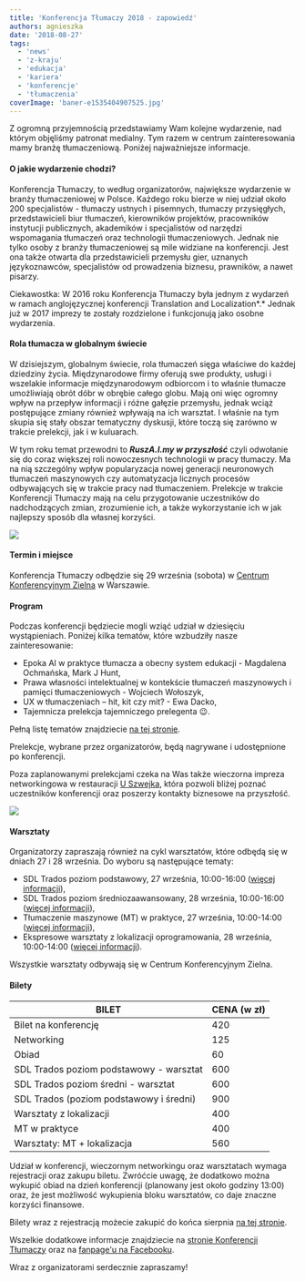 ```yaml
---
title: 'Konferencja Tłumaczy 2018 - zapowiedź'
authors: agnieszka
date: '2018-08-27'
tags:
  - 'news'
  - 'z-kraju'
  - 'edukacja'
  - 'kariera'
  - 'konferencje'
  - 'tłumaczenia'
coverImage: 'baner-e1535404907525.jpg'
---
```


Z ogromną przyjemnością przedstawiamy Wam kolejne wydarzenie, nad którym
objęliśmy patronat medialny. Tym razem w centrum zainteresowania mamy branżę
tłumaczeniową. Poniżej najważniejsze informacje.

<!--truncate-->

#### O jakie wydarzenie chodzi?

Konferencja Tłumaczy, to według organizatorów, największe wydarzenie w branży
tłumaczeniowej w Polsce. Każdego roku bierze w niej udział około 200
specjalistów - tłumaczy ustnych i pisemnych, tłumaczy przysięgłych,
przedstawicieli biur tłumaczeń, kierowników projektów, pracowników instytucji
publicznych, akademików i specjalistów od narzędzi wspomagania tłumaczeń oraz
technologii tłumaczeniowych. Jednak nie tylko osoby z branży tłumaczeniowej są
mile widziane na konferencji. Jest ona także otwarta dla przedstawicieli
przemysłu gier, uznanych językoznawców, specjalistów od prowadzenia biznesu,
prawników, a nawet pisarzy.

Ciekawostka: W 2016 roku Konferencja Tłumaczy była jednym z wydarzeń w ramach
anglojęzycznej konferencji Translation and Localization*.* Jednak już w 2017
imprezy te zostały rozdzielone i funkcjonują jako osobne wydarzenia.

#### Rola tłumacza w globalnym świecie

W dzisiejszym, globalnym świecie, rola tłumaczeń sięga właściwe do każdej
dziedziny życia. Międzynarodowe firmy oferują swe produkty, usługi i wszelakie
informacje międzynarodowym odbiorcom i to właśnie tłumacze umożliwiają obrót
dóbr w obrębie całego globu. Mają oni więc ogromny wpływ na przepływ informacji
i różne gałęzie przemysłu, jednak wciąż postępujące zmiany również wpływają na
ich warsztat. I właśnie na tym skupia się stały obszar tematyczny dyskusji,
które toczą się zarówno w trakcie prelekcji, jak i w kuluarach.

W tym roku temat przewodni to **_RuszA.I.my w przyszłość_** czyli odwołanie się
do coraz większej roli nowoczesnych technologii w pracy tłumaczy. Ma na nią
szczególny wpływ popularyzacja nowej generacji neuronowych tłumaczeń maszynowych
czy automatyzacja licznych procesów odbywających się w trakcie pracy nad
tłumaczeniem. Prelekcje w trakcie Konferencji Tłumaczy mają na celu
przygotowanie uczestników do nadchodzących zmian, zrozumienie ich, a także
wykorzystanie ich w jak najlepszy sposób dla własnej korzyści.

![](images/page_1.jpg)

#### Termin i miejsce

Konferencja Tłumaczy odbędzie się 29 września (sobota)
w [Centrum Konferencyjnym Zielna](http://www.centrumzielna.pl/) w Warszawie.

#### Program

Podczas konferencji będziecie mogli wziąć udział w dziesięciu wystąpieniach.
Poniżej kilka tematów, które wzbudziły nasze zainteresowanie:

- Epoka AI w praktyce tłumacza a obecny system edukacji - Magdalena
  Ochmańska, Mark J Hunt,
- Prawa własności intelektualnej w kontekście tłumaczeń maszynowych i pamięci
  tłumaczeniowych - Wojciech Wołoszyk,
- UX w tłumaczeniach – hit, kit czy mit? - Ewa Dacko,
- Tajemnicza prelekcja tajemniczego prelegenta 😉.

Pełną listę tematów znajdziecie
[na tej stronie](https://www.konferencjatlumaczy.pl/prelegenci).

Prelekcje, wybrane przez organizatorów, będą nagrywane i udostępnione po
konferencji.

Poza zaplanowanymi prelekcjami czeka na Was także wieczorna impreza
networkingowa w restauracji [U Szwejka](http://uszwejka.pl/), która pozwoli
bliżej poznać uczestników konferencji oraz poszerzy kontakty biznesowe na
przyszłość.

![](images/page.jpg)

#### Warsztaty

Organizatorzy zapraszają również na cykl warsztatów, które odbędą się w dniach
27 i 28 września. Do wyboru są następujące tematy:

- SDL Trados poziom podstawowy, 27 września, 10:00-16:00
  ([więcej informacji](https://www.facebook.com/events/683286668685431/)),
- SDL Trados poziom średniozaawansowany, 28 września, 10:00-16:00
  ([więcej informacji](https://www.facebook.com/events/335394833664586/)),
- Tłumaczenie maszynowe (MT) w praktyce, 27 września, 10:00-14:00
  ([więcej informacji](https://www.facebook.com/events/1161561197317183/)),
- Ekspresowe warsztaty z lokalizacji oprogramowania, 28 września, 10:00-14:00
  ([więcej informacji](https://www.facebook.com/events/907021162833034/)).

Wszystkie warsztaty odbywają się w Centrum Konferencyjnym Zielna.

#### Bilety

| BILET                                   | CENA (w zł) |
| --------------------------------------- | ----------- |
| Bilet na konferencję                    | 420         |
| Networking                              | 125         |
| Obiad                                   | 60          |
| SDL Trados poziom podstawowy - warsztat | 600         |
| SDL Trados poziom średni - warsztat     | 600         |
| SDL Trados (poziom podstawowy i średni) | 900         |
| Warsztaty z lokalizacji                 | 400         |
| MT w praktyce                           | 400         |
| Warsztaty: MT + lokalizacja             | 560         |

Udział w konferencji, wieczornym networkingu oraz warsztatach wymaga rejestracji
oraz zakupu biletu. Zwróćcie uwagę, że dodatkowo można wykupić obiad na dzień
konferencji (planowany jest około godziny 13:00) oraz, że jest możliwość
wykupienia bloku warsztatów, co daje znaczne korzyści finansowe.

Bilety wraz z rejestracją możecie zakupić do końca
sierpnia [na tej stronie](https://www.konferencjatlumaczy.pl/rejestracja).

Wszelkie dodatkowe informacje znajdziecie na
[stronie Konferencji Tłumaczy](https://www.konferencjatlumaczy.pl/) oraz na
[fanpage'u na Facebooku](https://www.facebook.com/KonferencjaTlumaczy/).

Wraz z organizatorami serdecznie zapraszamy!
